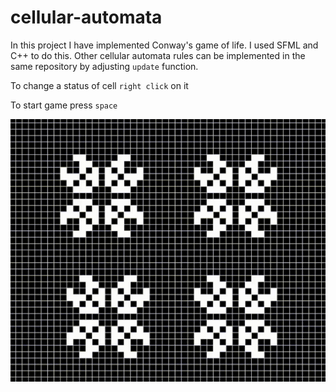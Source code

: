 # cellular-automata
In this project I have implemented Conway's game of life. 
I used SFML and C++ to do this. 
Other cellular automata rules can be implemented in the same repository by adjusting `update` function. 

To change a status of cell `right click` on it

To start game press `space`


![Alt Text](IMG_8786.gif "Pulsar")
